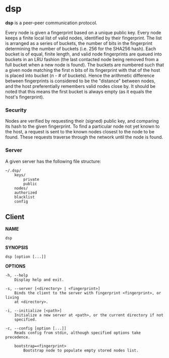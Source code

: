 # dsp

**dsp** is a peer–peer communication protocol.

Every node is given a fingerprint based on a unique public key.  Every node keeps a finite local list of valid nodes, identified by their fingerprint.  The list is arranged as a series of buckets, the number of bits in the fingerprint determining the number of buckets (i.e. 256 for the SHA256 hash).  Each bucket is of equal, finite length, and valid node fingerprints are queued into buckets in an LRU fashion (the last contacted node being removed from a full bucket when a new node is found).  The buckets are numbered such that a given node matching the first n bits of its fingerprint with that of the host is placed into bucket (n - # of buckets).  Hence the arithmetic difference between fingerprints is considered to be the "distance" between nodes, and the host preferentially remembers valid nodes close by.  It should be noted that this means the first bucket is always empty (as it equals the host's fingerprint).

### Security

Nodes are verified by requesting their (signed) public key, and comparing its hash to the given fingerprint.  To find a particular node not yet known to the host, a request is sent to the known nodes closest to the node to be found.  These requests traverse through the network until the node is found.

### Server

A given server has the following file structure:

    ~/.dsp/
        keys/
            private
            public
        nodes/
        authorized
        blacklist
        config

## Client

**NAME**

    dsp

**SYNOPSIS**

    dsp [option [...]]

**OPTIONS**

    -h, --help
        Display help and exit.

    -s, --server [<directory> | <fingerprint>]
        Binds the client to the server with fingerprint <fingerprint>, or living
        at <directory>.

    -i, --initialize [<path>]
        Initialize a new server at <path>, or the current directory if not
        specified.

    -c, --config [option [...]]
        Reads config from stdin, although specified options take precedence.

        bootstrap=<fingerprint>
            Bootstrap node to populate empty stored nodes list.
